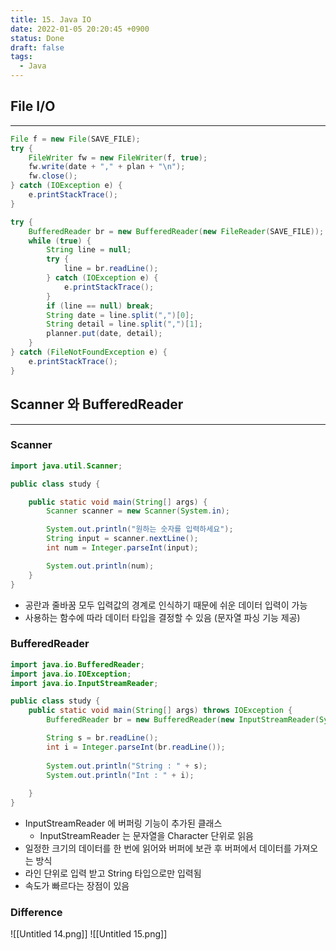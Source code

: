 ```yaml
---
title: 15. Java IO
date: 2022-01-05 20:20:45 +0900
status: Done
draft: false
tags:
  - Java
---
```

## File I/O
---
```java
File f = new File(SAVE_FILE);
try {
    FileWriter fw = new FileWriter(f, true);
    fw.write(date + "," + plan + "\n");
    fw.close();
} catch (IOException e) {
    e.printStackTrace();
}
```

```java
try {
    BufferedReader br = new BufferedReader(new FileReader(SAVE_FILE));
    while (true) {
        String line = null;
        try {
            line = br.readLine();
        } catch (IOException e) {
            e.printStackTrace();
        }
        if (line == null) break;
        String date = line.split(",")[0];
        String detail = line.split(",")[1];
        planner.put(date, detail);
    }
} catch (FileNotFoundException e) {
    e.printStackTrace();
}
```

## Scanner 와 BufferedReader
---
### Scanner
```java
import java.util.Scanner;

public class study {

	public static void main(String[] args) {
		Scanner scanner = new Scanner(System.in);

		System.out.println("원하는 숫자를 입력하세요");
		String input = scanner.nextLine();
		int num = Integer.parseInt(input);

		System.out.println(num);
	}
}
```
- 공란과 줄바꿈 모두 입력값의 경계로 인식하기 때문에 쉬운 데이터 입력이 가능
- 사용하는 함수에 따라 데이터 타입을 결정할 수 있음 (문자열 파싱 기능 제공)

### BufferedReader
```java
import java.io.BufferedReader;
import java.io.IOException;
import java.io.InputStreamReader;

public class study {
	public static void main(String[] args) throws IOException {
		BufferedReader br = new BufferedReader(new InputStreamReader(System.in)); // 선언

		String s = br.readLine(); 
		int i = Integer.parseInt(br.readLine()); 
		
		System.out.println("String : " + s);
		System.out.println("Int : " + i);
		
	}
}
```
- InputStreamReader 에 버퍼링 기능이 추가된 클래스
	- InputStreamReader 는 문자열을 Character 단위로 읽음
- 일정한 크기의 데이터를 한 번에 읽어와 버퍼에 보관 후 버퍼에서 데이터를 가져오는 방식
- 라인 단위로 입력 받고 String 타입으로만 입력됨
- 속도가 빠르다는 장점이 있음

### Difference
![[Untitled 14.png]]
![[Untitled 15.png]]
